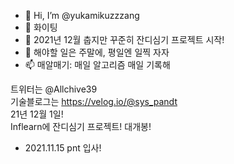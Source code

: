- 👋 Hi, I’m @yukamikuzzzang
- 👀 화이팅
- 🌱 2021년 12월 춥지만 꾸준히 잔디심기 프로젝트 시작!
- 💞️ 해야할 일은 주말에, 평일엔 일찍 자자
- 📫 매알매기: 매일 알고리즘 매일 기록해

트위터는 @Allchive39  
기술블로그는 https://velog.io/@sys_pandt  
21년 12월 1일!  
Inflearn에 잔디심기 프로젝트! 대개봉!  
  
  
- 2021.11.15 pnt 입사!

<!---
yukamikuzzzang/yukamikuzzzang is a ✨ special ✨ repository because its `README.md` (this file) appears on your GitHub profile.
You can click the Preview link to take a look at your changes. Amen.
--->

